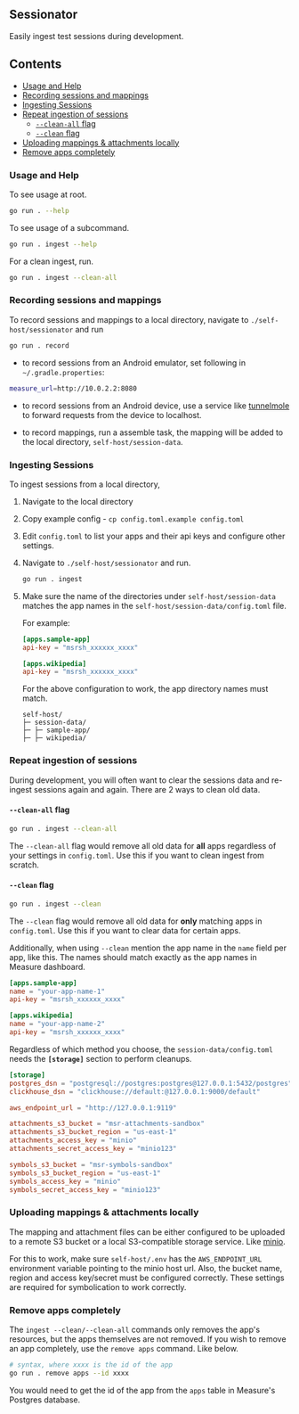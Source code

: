 ## Sessionator <!-- omit in toc -->

Easily ingest test sessions during development.

## Contents <!-- omit in toc -->

- [Usage and Help](#usage-and-help)
- [Recording sessions and mappings](#recording-sessions-and-mappings)
- [Ingesting Sessions](#ingesting-sessions)
- [Repeat ingestion of sessions](#repeat-ingestion-of-sessions)
  - [`--clean-all` flag](#--clean-all-flag)
  - [`--clean` flag](#--clean-flag)
- [Uploading mappings \& attachments locally](#uploading-mappings--attachments-locally)
- [Remove apps completely](#remove-apps-completely)

### Usage and Help

To see usage at root.

```sh
go run . --help
```

To see usage of a subcommand.

```sh
go run . ingest --help
```
For a clean ingest, run.

```sh
go run . ingest --clean-all
```

### Recording sessions and mappings

To record sessions and mappings to a local directory, navigate to `./self-host/sessionator` and run

```sh
go run . record
```

* to record sessions from an Android emulator, set following in `~/.gradle.properties`:

```sh
measure_url=http://10.0.2.2:8080
```

* to record sessions from an Android device, use a service like [tunnelmole](https://tunnelmole.com/) to forward requests from the device to localhost.

* to record mappings, run a assemble task, the mapping will be added to the local directory, `self-host/session-data`.

### Ingesting Sessions

To ingest sessions from a local directory,

1. Navigate to the local directory
2. Copy example config - `cp config.toml.example config.toml`
3. Edit `config.toml` to list your apps and their api keys and configure other settings.
4. Navigate to `./self-host/sessionator` and run.

    ```sh
    go run . ingest
    ```

5. Make sure the name of the directories under `self-host/session-data` matches the app names in the `self-host/session-data/config.toml` file.

    For example:

    ```toml
    [apps.sample-app]
    api-key = "msrsh_xxxxxx_xxxx"

    [apps.wikipedia]
    api-key = "msrsh_xxxxxx_xxxx"
    ```

    For the above configuration to work, the app directory names must match.

    ```
    self-host/
    ├─ session-data/
    ├─ ├─ sample-app/
    ├─ ├─ wikipedia/
    ```

### Repeat ingestion of sessions

During development, you will often want to clear the sessions data and re-ingest sessions again and again. There are 2 ways to clean old data.

#### `--clean-all` flag

```sh
go run . ingest --clean-all
```

The `--clean-all` flag would remove all old data for **all** apps regardless of your settings in `config.toml`. Use this if you want to clean ingest from scratch.

#### `--clean` flag

```sh
go run . ingest --clean
```

The `--clean` flag would remove all old data for **only** matching apps in `config.toml`. Use this if you want to clear data for certain apps.

Additionally, when using `--clean` mention the app name in the `name` field per app, like this. The names should match exactly as the app names in Measure dashboard.

```toml
[apps.sample-app]
name = "your-app-name-1"
api-key = "msrsh_xxxxxx_xxxx"

[apps.wikipedia]
name = "your-app-name-2"
api-key = "msrsh_xxxxxx_xxxx"
```

Regardless of which method you choose, the `session-data/config.toml` needs the **`[storage]`** section to perform cleanups.

```toml
[storage]
postgres_dsn = "postgresql://postgres:postgres@127.0.0.1:5432/postgres"
clickhouse_dsn = "clickhouse://default:@127.0.0.1:9000/default"

aws_endpoint_url = "http://127.0.0.1:9119"

attachments_s3_bucket = "msr-attachments-sandbox"
attachments_s3_bucket_region = "us-east-1"
attachments_access_key = "minio"
attachments_secret_access_key = "minio123"

symbols_s3_bucket = "msr-symbols-sandbox"
symbols_s3_bucket_region = "us-east-1"
symbols_access_key = "minio"
symbols_secret_access_key = "minio123"
```

### Uploading mappings & attachments locally

The mapping and attachment files can be either configured to be uploaded to a remote S3 bucket or a local S3-compatible storage service. Like [minio](https://min.io/).

For this to work, make sure `self-host/.env` has the `AWS_ENDPOINT_URL` environment variable pointing to the minio host url. Also, the bucket name, region and access key/secret must be configured correctly. These settings are required for symbolication to work correctly.

### Remove apps completely

The `ingest --clean/--clean-all` commands only removes the app's resources, but the apps themselves are not removed. If you wish to remove an app completely, use the `remove apps` command. Like below.

```sh
# syntax, where xxxx is the id of the app
go run . remove apps --id xxxx
```

You would need to get the id of the app from the `apps` table in Measure's Postgres database.
